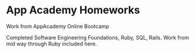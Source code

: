  # App Academy Homeworks

Work from AppAcademy Online Bootcamp 

Completed Software Engineering Foundations, Ruby, SQL, Rails. Work from mid way through Ruby included here.
